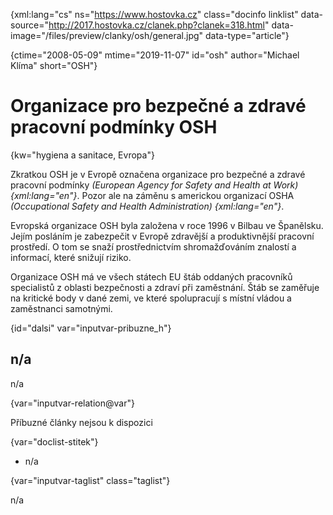 
{xml:lang="cs" ns="https://www.hostovka.cz" class="docinfo linklist" data-source="http://2017.hostovka.cz/clanek.php?clanek=318.html" data-image="/files/preview/clanky/osh/general.jpg" data-type="article"}

{ctime="2008-05-09" mtime="2019-11-07" id="osh" author="Michael Klíma" short="OSH"}

# Organizace pro bezpečné a zdravé pracovní podmínky OSH

<!-- generated attribute kw by user_updatekw.sh on 2020-07-05, do not edit -->

{kw="hygiena a sanitace, Evropa"}

Zkratkou OSH je v Evropě označena organizace pro bezpečné a zdravé pracovní podmínky _(European Agency for Safety and Health at Work) {xml:lang="en"}_. Pozor ale na záměnu s americkou organizací OSHA _(Occupational Safety and Health Administration) {xml:lang="en"}_.

Evropská organizace OSH byla založena v roce 1996 v Bilbau ve Španělsku. Jejím posláním je zabezpečit v Evropě zdravější a produktivnější pracovní prostředí. O tom se snaží prostřednictvím shromažďováním znalostí a informací, které snižují riziko.

Organizace OSH má ve všech státech EU štáb oddaných pracovníků specialistů z oblasti bezpečnosti a zdraví při zaměstnání. Štáb se zaměřuje na kritické body v dané zemi, ve které spolupracují s místní vládou a zaměstnanci samotnými.

{id="dalsi" var="inputvar-pribuzne_h"}

## n/a

n/a

{var="inputvar-relation@var"}

Příbuzné články nejsou k dispozici

{var="doclist-stitek"}

  * n/a

{var="inputvar-taglist" class="taglist"}

n/a

